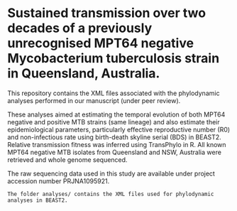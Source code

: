 # Sustained transmission over two decades of a previously unrecognised MPT64 negative Mycobacterium tuberculosis strain in Queensland, Australia. 
This repository contains the XML files associated with the phylodynamic analyses performed in our manuscript (under peer review). 

These analyses aimed at estimating the temporal evolution of both MPT64 negative and positive MTB strains (same lineage) and also estimate their epidemiological parameters, particularly effective reproductive number (R0) and non-infectious rate using birth-death skyline serial (BDS) in BEAST2. Relative transmission fitness was inferred using TransPhylo in R. All known MPT64 negative MTB isolates from Queensland and NSW, Australia were retrieved and whole genome sequenced. 

The raw sequencing data used in this study are available under project accession number PRJNA1095921.

    The folder analyses/ contains the XML files used for phylodynamic analyses in BEAST2.
